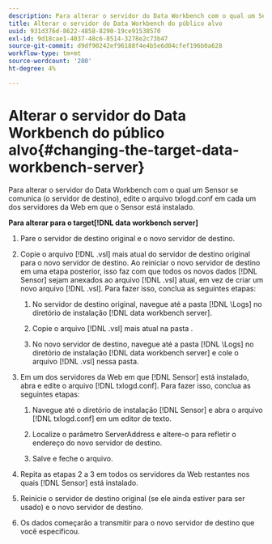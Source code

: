 ```yaml
---
description: Para alterar o servidor do Data Workbench com o qual um Sensor se comunica (o servidor de destino), edite o arquivo txlogd.conf em cada um dos servidores da Web em que o Sensor está instalado.
title: Alterar o servidor do Data Workbench do público alvo
uuid: 931d376d-8622-4858-8290-19ce91538570
exl-id: 9d18cae1-4037-48c6-8514-3278e2c73b47
source-git-commit: d9df90242ef96188f4e4b5e6d04cfef196b0a628
workflow-type: tm+mt
source-wordcount: '280'
ht-degree: 4%

---
```


# Alterar o servidor do Data Workbench do público alvo{#changing-the-target-data-workbench-server}

Para alterar o servidor do Data Workbench com o qual um Sensor se comunica (o servidor de destino), edite o arquivo txlogd.conf em cada um dos servidores da Web em que o Sensor está instalado.

**Para alterar para o target[!DNL data workbench server]**

1. Pare o servidor de destino original e o novo servidor de destino.
1. Copie o arquivo [!DNL .vsl] mais atual do servidor de destino original para o novo servidor de destino. Ao reiniciar o novo servidor de destino em uma etapa posterior, isso faz com que todos os novos dados [!DNL Sensor] sejam anexados ao arquivo [!DNL .vsl] atual, em vez de criar um novo arquivo [!DNL .vsl]. Para fazer isso, conclua as seguintes etapas:

   1. No servidor de destino original, navegue até a pasta [!DNL \Logs] no diretório de instalação [!DNL data workbench server].

   1. Copie o arquivo [!DNL .vsl] mais atual na pasta .
   1. No novo servidor de destino, navegue até a pasta [!DNL \Logs] no diretório de instalação [!DNL data workbench server] e cole o arquivo [!DNL .vsl] nessa pasta.

1. Em um dos servidores da Web em que [!DNL Sensor] está instalado, abra e edite o arquivo [!DNL txlogd.conf]. Para fazer isso, conclua as seguintes etapas:

   1. Navegue até o diretório de instalação [!DNL Sensor] e abra o arquivo [!DNL txlogd.conf] em um editor de texto.

   1. Localize o parâmetro ServerAddress e altere-o para refletir o endereço do novo servidor de destino.
   1. Salve e feche o arquivo.

1. Repita as etapas 2 a 3 em todos os servidores da Web restantes nos quais [!DNL Sensor] está instalado.
1. Reinicie o servidor de destino original (se ele ainda estiver para ser usado) e o novo servidor de destino.
1. Os dados começarão a transmitir para o novo servidor de destino que você especificou.
